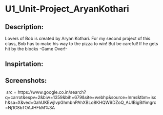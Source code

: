 # U1_Unit-Project_AryanKothari
<h2> Description: </h2>
<p> Lovers of Bob is created by Aryan Kothari. For my second project of this class, 
 Bob has to make his way to the pizza to win! But be careful! If he gets hit by the blocks -Game Over!- <p>

<h2> Inspirtation: </h2>



<h2> Screenshots: </h2>
<img> src = https://www.google.co.in/search?q=carrot&espv=2&biw=1359&bih=679&site=webhp&source=lnms&tbm=isch&sa=X&ved=0ahUKEwjIvpGhmbnPAhXBLo8KHQW9DZoQ_AUIBigB#imgrc=Nj1G8bTOAJHFkM%3A
